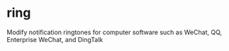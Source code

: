 # ring
Modify notification ringtones for computer software such as WeChat, QQ, Enterprise WeChat, and DingTalk
